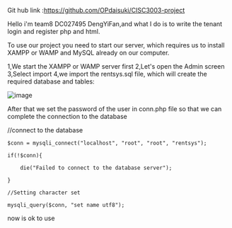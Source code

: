 Git hub link :https://github.com/OPdaisuki/CISC3003-project

Hello i'm team8 DC027495 DengYiFan,and what I do is to write the tenant login and register php and html.

To use our project you need to start our server, which requires us to install XAMPP or WAMP and MySQL already on our computer.

1,We start the XAMPP or WAMP server first
2,Let's open the Admin screen
3,Select import
4,we import the rentsys.sql file, which will create the required database and tables:

![image](https://github.com/OPdaisuki/CISC3003-project/assets/124011065/8ce824fa-f113-4126-aa1a-40879b2106c0)

After that we set the password of the user in conn.php file so that we can complete the connection to the database


//connect to the database

    $conn = mysqli_connect("localhost", "root", "root", "rentsys");
    
    if(!$conn){
    
        die("Failed to connect to the database server");
        
    }
    
    //Setting character set
    
    mysqli_query($conn, "set name utf8");
    

now is ok to use

